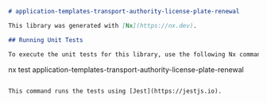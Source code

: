 ```markdown
# application-templates-transport-authority-license-plate-renewal

This library was generated with [Nx](https://nx.dev).

## Running Unit Tests

To execute the unit tests for this library, use the following Nx command:

```
nx test application-templates-transport-authority-license-plate-renewal
```

This command runs the tests using [Jest](https://jestjs.io).
```